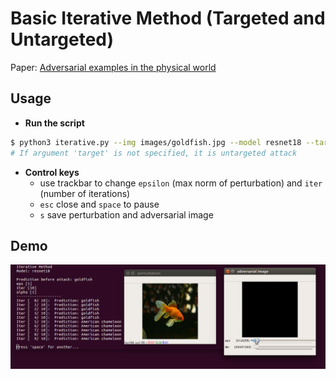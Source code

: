 # Basic Iterative Method (Targeted and Untargeted) 

Paper: [Adversarial examples in the physical world](https://arxiv.org/abs/1607.02533)  


## Usage  
* **Run the script**
```bash
$ python3 iterative.py --img images/goldfish.jpg --model resnet18 --target 4
# If argument 'target' is not specified, it is untargeted attack
```
* **Control keys**  
  - use trackbar to change `epsilon` (max norm of perturbation) and `iter` (number of iterations)  
  - `esc` close  and `space` to pause
  - `s` save perturbation and adversarial image  


## Demo 
![iterative.gif](images/demo/iterative.gif)
